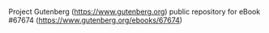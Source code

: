 Project Gutenberg (https://www.gutenberg.org) public repository for
eBook #67674 (https://www.gutenberg.org/ebooks/67674)
